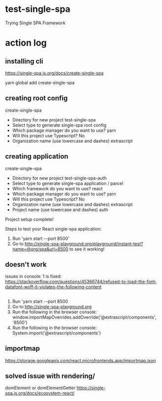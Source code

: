 # test-single-spa

Trying Single SPA Framework

# action log

## installing cli

https://single-spa.js.org/docs/create-single-spa

yarn global add create-single-spa

## creating root config

create-single-spa

- Directory for new project test-single-spa
- Select type to generate single-spa root config
- Which package manager do you want to use? yarn
- Will this project use Typescript? No
- Organization name (use lowercase and dashes) extrascript

## creating application

create-single-spa

- Directory for new project test-single-spa-auth
- Select type to generate single-spa application / parcel
- Which framework do you want to use? react
- Which package manager do you want to use? yarn
- Will this project use Typescript? No
- Organization name (use lowercase and dashes) extrascript
- Project name (use lowercase and dashes) auth

Project setup complete!

Steps to test your React single-spa application:

1. Run 'yarn start --port 8500'
2. Go to http://single-spa-playground.org/playground/instant-test?name=@org/spa&url=8500 to see it working!

## doesn't work

issues in console: 1 is fixed:
https://stackoverflow.com/questions/45366744/refused-to-load-the-font-datafont-woff-it-violates-the-following-content

##

1. Run 'yarn start --port 8500
2. Go to http://single-spa-playground.org
3. Run the following in the browser console: window.importMapOverrides.addOverride('@extrascript/components', '8500')
4. Run the following in the browser console: System.import('@extrascript/components')

## importmap

https://storage.googleapis.com/react.microfrontends.app/importmap.json

## solved issue with rendering/

domElement or domElementGetter
https://single-spa.js.org/docs/ecosystem-react/
